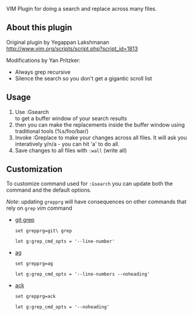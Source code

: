 VIM Plugin for doing a search and replace across many files.

## About this plugin

Original plugin by Yegappan Lakshmanan
http://www.vim.org/scripts/script.php?script_id=1813

Modifications by Yan Pritzker:
 * Always grep recursive
 * Silence the search so you don't get a gigantic scroll list

## Usage
1.  Use :Gsearch <search>  to get a buffer window of your search results
2.  then you can make the replacements inside the buffer window using traditional tools (%s/foo/bar/) 
3.  Invoke :Greplace to make your changes across all files. It will ask you interatively y/n/a - you can hit 'a' to do all.
4.  Save changes to all files with `:wall` (write all)

## Customization

To customize command used for `:Gsearch` you can update both the command and
the default options.

_Note_: updating `grepprg` will have consequences on other
commands that rely on `grep` vim command

  * [git grep](https://www.kernel.org/pub/software/scm/git/docs/git-grep.html)

        set grepprg=git\ grep

        let g:grep_cmd_opts = '--line-number'

  * [ag](https://github.com/ggreer/the_silver_searcher)

        set grepprg=ag

        let g:grep_cmd_opts = '--line-numbers --noheading'

  * [ack](http://beyondgrep.com/)

        set grepprg=ack

        let g:grep_cmd_opts = '--noheading'

